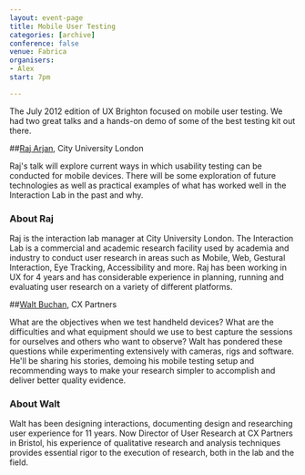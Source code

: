 ```yaml
---
layout: event-page
title: Mobile User Testing
categories: [archive]
conference: false
venue: Fabrica
organisers: 
- Alex
start: 7pm

---
```

The July 2012 edition of UX Brighton focused on mobile user testing. We had two great talks and a hands-on demo of some of the best testing kit out there.  


##[Raj Arjan](http://www.twitter.com/RajArjan), City University London

Raj's talk will explore current ways in which usability testing can be conducted for mobile devices. There will be some exploration of future technologies as well as practical examples of what has worked well in the Interaction Lab in the past and why. 

### About Raj

Raj is the interaction lab manager at City University London. The Interaction Lab is a commercial and academic research facility used by academia and industry to conduct user research in areas such as Mobile, Web, Gestural Interaction, Eye Tracking, Accessibility and more. Raj has been working in UX for 4 years and has considerable experience in planning, running and evaluating user research on a variety of different platforms.


##[Walt Buchan](http://www.twitter.com/silverfoxyboy), CX Partners

What are the objectives when we test handheld devices? What are the difficulties and what equipment should we use to best capture the sessions for ourselves and others who want to observe? Walt has pondered these questions while experimenting extensively with cameras, rigs and software. He'll be sharing his stories, demoing his mobile testing setup and recommending ways to make your research simpler to accomplish and deliver better quality evidence.

### About Walt

Walt has been designing interactions, documenting design and researching user experience for 11 years.  Now Director of User Research at CX Partners in Bristol, his experience of qualitative research and analysis techniques provides essential rigor to the execution of research, both in the lab and the field.


